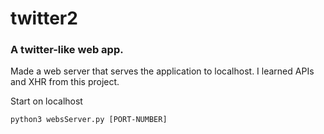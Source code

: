 # twitter2

### A twitter-like web app.

Made a web server that serves the application to localhost. I learned APIs and XHR from this project.

Start on localhost

```
python3 websServer.py [PORT-NUMBER]
```
